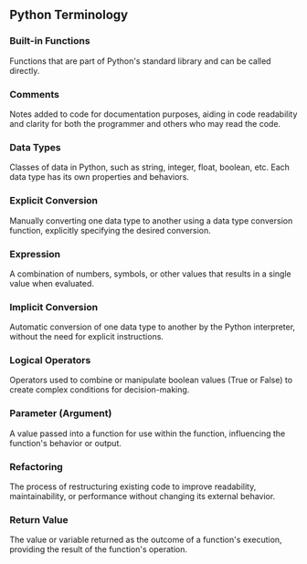 ## Python Terminology

### Built-in Functions
Functions that are part of Python's standard library and can be called directly.

### Comments
Notes added to code for documentation purposes, aiding in code readability and clarity for both the programmer and others who may read the code.

### Data Types
Classes of data in Python, such as string, integer, float, boolean, etc. Each data type has its own properties and behaviors.

### Explicit Conversion
Manually converting one data type to another using a data type conversion function, explicitly specifying the desired conversion.

### Expression
A combination of numbers, symbols, or other values that results in a single value when evaluated.

### Implicit Conversion
Automatic conversion of one data type to another by the Python interpreter, without the need for explicit instructions.

### Logical Operators
Operators used to combine or manipulate boolean values (True or False) to create complex conditions for decision-making.

### Parameter (Argument)
A value passed into a function for use within the function, influencing the function's behavior or output.

### Refactoring
The process of restructuring existing code to improve readability, maintainability, or performance without changing its external behavior.

### Return Value
The value or variable returned as the outcome of a function's execution, providing the result of the function's operation.
